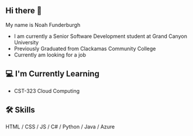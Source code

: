 ## Hi there 👋 
My name is Noah Funderburgh
- I am currently a Senior Software Development student at Grand Canyon University
- Previously Graduated from Clackamas Community College
- Currently am looking for a job

## 💻 I'm Currently Learning

- CST-323	Cloud Computing


##  🛠️ Skills
HTML / CSS / JS / C# / Python / Java / Azure



